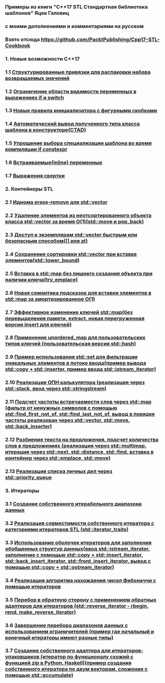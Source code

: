 ### Примеры из книги "C++17 STL Стандартная библиотека шаблонов" Яцек Галовиц
### с моими дополнениями и комментариями на русском
### Взято отсюда https://github.com/PacktPublishing/Cpp17-STL-Cookbook

### 1. Новые возможности C++17
### 1.1 [Структурированные привязки для распаковки набора возвращаемых значений](https://github.com/superpavelka/C-17_STL_Samples/blob/main/Chapter01-Structured_bindings/1.cpp)
### 1.2 [Ограничение области видимости переменных в выражениях if и switch](https://github.com/superpavelka/C-17_STL_Samples/blob/main/Chapter01-if_switch_initializer/1.cpp)
### 1.3 [Новые правила инициализатора с фигурными скобками](https://github.com/superpavelka/C-17_STL_Samples/blob/main/Chapter01-New_iniatialiazer_rules/1.cpp)
### 1.4 [Автоматический вывод полученного типа класса шаблона в конструкторе(CTAD)](https://github.com/superpavelka/C-17_STL_Samples/tree/main/Chapter01-Template_class_type_deduction/1.cpp)
### 1.5 [Упрощение выбора специализации шаблона во время компиляции if constexpr](https://github.com/superpavelka/C-17_STL_Samples/tree/main/Chapter01-if_constexpr/1.cpp)
### 1.6 [Встраиваемые(inline) переменные](https://github.com/superpavelka/C-17_STL_Samples/blob/main/Chapter01-Inline_variable/1.h)
### 1.7 [Выражения свертки](https://github.com/superpavelka/C-17_STL_Samples/blob/main/Chapter01-Fold_expressions/1.cpp)
### 2. Контейнеры STL
### 2.1 [Идиома erase-remove для std::vector](https://github.com/superpavelka/C-17_STL_Samples/blob/main/Chapter02-Erase_remove_idiom/Erase-remove-idiom.cpp)
### 2.2 [Удаление элементов из неотсортированного объекта класса std::vector за время O(1)(std::move и pop_back)](https://github.com/superpavelka/C-17_STL_Samples/blob/main/Chapter02-Quick_delete_from_unordered_vector_O(1)/Quick_delete_from_unordered_vector_O(1).cpp)
### 2.3 [Доступ к экземплярам std::vector быстрым или безопасным способом([] или at)](https://github.com/superpavelka/C-17_STL_Samples/blob/main/Chapter02-Vector_access_fast_or_safe/Vector_access_fast_or_safe.cpp)
### 2.4 [Сохранение сортировки std::vector при вставке элементов(std::lower_bound)](https://github.com/superpavelka/C-17_STL_Samples/blob/main/Chapter02-Keep_vector_sorted/Keep_vector_sorted.cpp)
### 2.5 [Вставка в std::map без лишнего создания объекта при наличии ключа(try_emplace)](https://github.com/superpavelka/C-17_STL_Samples/blob/main/Chapter02-Efficient_insert_or_reassign_to_map/Chapter02-Efficient_insert_or_reassign_to_map.cpp)
### 2.6 [Новая семантика подсказок для вставки элементов в std::map за амортизированное O(1)](https://github.com/superpavelka/C-17_STL_Samples/blob/main/Chapter02-Map_insertion_hint/Map_insertion_hint.cpp)
### 2.7 [Эффективное изменение ключей std::map(без перевыделения памяти, extract, новая перегруженная версия insert для ключей)](https://github.com/superpavelka/C-17_STL_Samples/blob/main/Chapter02-Mapnode_key_modification/Mapnode_key_modification.cpp)
### 2.8 [Применение unordered_map для пользовательских типов ключей (пользовательская версия std::hash)](https://github.com/superpavelka/C-17_STL_Samples/blob/main/Chapter02-Custom_type_unordered_map/Custom_type_unordered_map.cpp)
### 2.9 [Пример использования std::set для фильтрации уникальных элементов в потоке ввода(пример вывода std::copy + std::inserter, пример ввода std::istream_iterator)](https://github.com/superpavelka/C-17_STL_Samples/blob/main/Chapter02-Filter_unique_user_input/Filter_unique_user_input.cpp)
### 2.10 [Реализация ОПН калькулятора (реализация через std::stack, ввод через std::stringstream)](https://github.com/superpavelka/C-17_STL_Samples/blob/main/Chapter02-Rpn_calculator_impl_with_stack/Rpn_calculator_impl_with_stack.cpp)
### 2.11 [Подсчет частоты встречаемости слов через std::map (фильтр от ненужных символов с помощью std::find_first_not_of, std::find_last_not_of, вывод в порядке частоты реализован через std::vector, std::move, std::back_inserter)](https://github.com/superpavelka/C-17_STL_Samples/blob/main/Chapter02-Word_frequency_counter_impl_map/Word_frequency_counter_impl_map.cpp)
### 2.12 [Разбиение текста на предложения, подсчет количества слов в предложениях (реализация через std::multimap, итерация через std::next, std::distance, std::find, вставка в контейнер через std::emplace, std::move)](https://github.com/superpavelka/C-17_STL_Samples/blob/main/Chapter02-Sentence_length_multimap/Sentence_length_multimap.cpp)
### 2.13 [Реализация списка личных дел через std::priority_queue](https://github.com/superpavelka/C-17_STL_Samples/blob/main/Chapter02-Personal_organiser_priority_queue/Personal_organiser_priority_queue.cpp)
### 3. Итераторы
### 3.1 [Создание собственного итерабельного диапазона данных](https://github.com/superpavelka/C-17_STL_Samples/blob/main/Chapter03-Own_iterable_range/Own_iterable_range.cpp)
### 3.2 [Реализация совместимости собственного итератора с категориями итераторов STL (std::iterator_traits)](https://github.com/superpavelka/C-17_STL_Samples/blob/main/Chapter03-Making_iterators_stl_compatible/Making_iterators_stl_compatible.cpp)
### 3.3 [Использование оболочек итераторов для заполнения обобщенных структур данных(ввод std::istream_iterator, заполнение с помощью std::copy + std::insert_iterator, std::back_insert_iterator, std::front_insert_iterator, вывод с помощью std::copy + std::ostream_iterator)](https://github.com/superpavelka/C-17_STL_Samples/blob/main/Chapter03-Iterator_wrapper/Iterator_wrapper.cpp)
### 3.4 [Реализация алгоритма нахождения чисел Фибоначчи с помощью итераторов](https://github.com/superpavelka/C-17_STL_Samples/blob/main/Chapter03-Algorithms_in_iterators_fibonacci/Algorithms_in_iterators_fibonacci.cpp)
### 3.5 [Перебор в обратную сторону с применением обратных адаптеров для итераторов (std::reverse_iterator - rbegin, rend, make_reverse_iterator)](https://github.com/superpavelka/C-17_STL_Samples/blob/main/Chapter03-Reverse_iterators/Reverse_iterators.cpp)
### 3.6 [Завершение перебора диапазонов данных с использованием ограничителей (пример где начальный и конечный итераторы имеют разные типы)](https://github.com/superpavelka/C-17_STL_Samples/blob/main/Chapter03-Iterator_sentinel/Iterator_sentinel.cpp)
### 3.7 [Создание собственного адаптера для итераторов-упаковщиков (итератор по функционалу схожий с функцией zip в Python, Haskell)(пример создания собственного итератора по двум векторам, сложение с помощью std::accumulate)](https://github.com/superpavelka/C-17_STL_Samples/blob/main/Chapter03-Zip_iterator/Zip_iterator.cpp)
